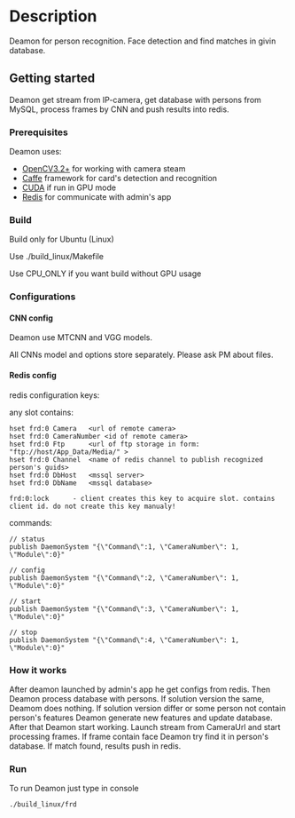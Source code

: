 # Description

Deamon for person recognition. Face detection and find matches in givin database.

## Getting started

Deamon get stream from IP-camera, get database with persons from MySQL, process frames by CNN and push results into redis.

### Prerequisites

Deamon uses:
* [OpenCV3.2+](https://github.com/opencv/opencv) for working with camera steam
* [Caffe](https://github.com/BVLC/caffe) framework for card's detection and recognition
* [CUDA](https://developer.nvidia.com/cuda-downloads) if run in GPU mode
* [Redis](https://redis.io/) for communicate with admin's app

### Build

Build only for Ubuntu (Linux)

Use ./build_linux/Makefile

Use CPU_ONLY if you want build without GPU usage

### Configurations

#### CNN config

Deamon use MTCNN and VGG models.

All CNNs model and options store separately. Please ask PM about files.

#### Redis config

redis configuration keys:

any slot contains: 

```
hset frd:0 Camera	<url of remote camera>
hset frd:0 CameraNumber	<id of remote camera>
hset frd:0 Ftp		<url of ftp storage in form:  "ftp://host/App_Data/Media/" >
hset frd:0 Channel	<name of redis channel to publish recognized person's guids>
hset frd:0 DbHost	<mssql server>
hset frd:0 DbName	<mssql database>

frd:0:lock		- client creates this key to acquire slot. contains client id. do not create this key manualy!

```

commands:
```
// status
publish DaemonSystem "{\"Command\":1, \"CameraNumber\": 1, \"Module\":0}"

// config
publish DaemonSystem "{\"Command\":2, \"CameraNumber\": 1, \"Module\":0}"

// start
publish DaemonSystem "{\"Command\":3, \"CameraNumber\": 1, \"Module\":0}"

// stop
publish DaemonSystem "{\"Command\":4, \"CameraNumber\": 1, \"Module\":0}"
```

### How it works

After deamon launched by admin's app he get configs from redis. Then Deamon process database with persons. If solution version the same, Deamom does nothing. If solution version differ or some person not contain person's features Deamon generate new features and update database. After that Deamon start working. Launch stream from CameraUrl and start processing frames. If frame contain face Deamon try find it in person's database. If match found, results push in redis.


### Run

To run Deamon just type in console
```
./build_linux/frd
```

